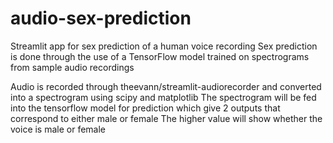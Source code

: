 # audio-sex-prediction
Streamlit app for sex prediction of a human voice recording
Sex prediction is done through the use of a TensorFlow model trained on spectrograms from sample audio recordings

Audio is recorded through theevann/streamlit-audiorecorder and converted into a spectrogram using scipy and matplotlib
The spectrogram will be fed into the tensorflow model for prediction which give 2 outputs that correspond to either male or female
The higher value will show whether the voice is male or female


